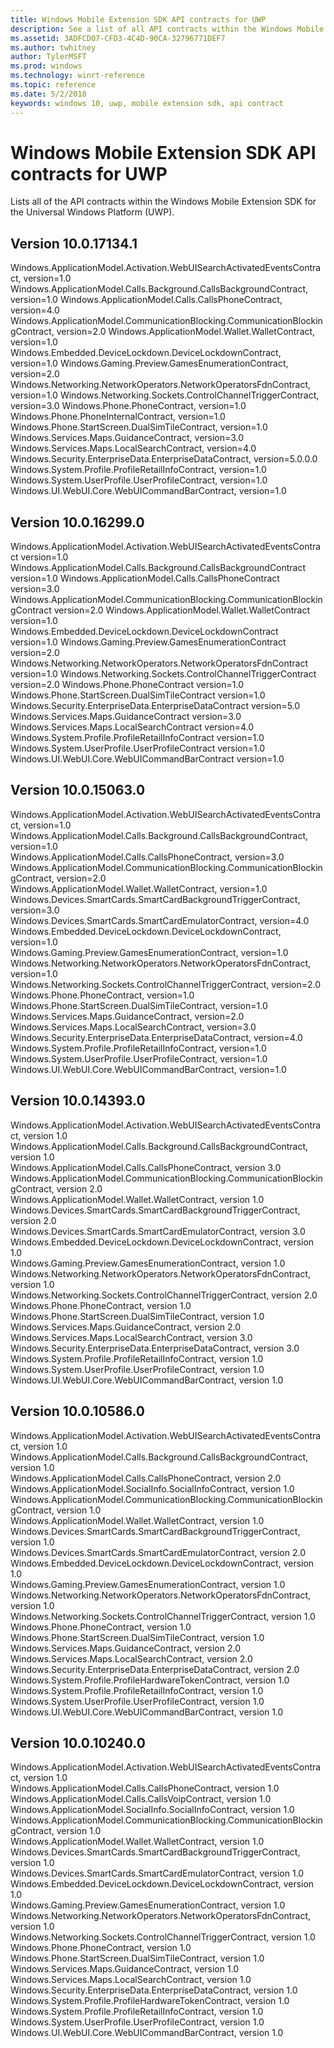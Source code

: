```yaml
---
title: Windows Mobile Extension SDK API contracts for UWP
description: See a list of all API contracts within the Windows Mobile Extension SDK for the Universal Windows Platform.
ms.assetid: 3ADFCD07-CFD3-4C4D-90CA-32796771DEF7
ms.author: twhitney
author: TylerMSFT
ms.prod: windows
ms.technology: winrt-reference
ms.topic: reference
ms.date: 5/2/2018
keywords: windows 10, uwp, mobile extension sdk, api contract
---
```

# Windows Mobile Extension SDK API contracts for UWP

Lists all of the API contracts within the Windows Mobile Extension SDK for the Universal Windows Platform (UWP).

## Version 10.0.17134.1

Windows.ApplicationModel.Activation.WebUISearchActivatedEventsContract, version=1.0
Windows.ApplicationModel.Calls.Background.CallsBackgroundContract, version=1.0
Windows.ApplicationModel.Calls.CallsPhoneContract, version=4.0
Windows.ApplicationModel.CommunicationBlocking.CommunicationBlockingContract, version=2.0
Windows.ApplicationModel.Wallet.WalletContract, version=1.0
Windows.Embedded.DeviceLockdown.DeviceLockdownContract, version=1.0
Windows.Gaming.Preview.GamesEnumerationContract, version=2.0
Windows.Networking.NetworkOperators.NetworkOperatorsFdnContract, version=1.0
Windows.Networking.Sockets.ControlChannelTriggerContract, version=3.0 
Windows.Phone.PhoneContract, version=1.0
Windows.Phone.PhoneInternalContract, version=1.0
Windows.Phone.StartScreen.DualSimTileContract, version=1.0
Windows.Services.Maps.GuidanceContract, version=3.0 
Windows.Services.Maps.LocalSearchContract, version=4.0 
Windows.Security.EnterpriseData.EnterpriseDataContract, version=5.0.0.0
Windows.System.Profile.ProfileRetailInfoContract, version=1.0 
Windows.System.UserProfile.UserProfileContract, version=1.0
Windows.UI.WebUI.Core.WebUICommandBarContract, version=1.0

## Version 10.0.16299.0

Windows.ApplicationModel.Activation.WebUISearchActivatedEventsContract version=1.0
Windows.ApplicationModel.Calls.Background.CallsBackgroundContract version=1.0
Windows.ApplicationModel.Calls.CallsPhoneContract version=3.0
Windows.ApplicationModel.CommunicationBlocking.CommunicationBlockingContract version=2.0
Windows.ApplicationModel.Wallet.WalletContract version=1.0
Windows.Embedded.DeviceLockdown.DeviceLockdownContract version=1.0
Windows.Gaming.Preview.GamesEnumerationContract version=2.0
Windows.Networking.NetworkOperators.NetworkOperatorsFdnContract version=1.0
Windows.Networking.Sockets.ControlChannelTriggerContract version=2.0
Windows.Phone.PhoneContract version=1.0
Windows.Phone.StartScreen.DualSimTileContract version=1.0
Windows.Security.EnterpriseData.EnterpriseDataContract version=5.0
Windows.Services.Maps.GuidanceContract version=3.0
Windows.Services.Maps.LocalSearchContract version=4.0
Windows.System.Profile.ProfileRetailInfoContract version=1.0
Windows.System.UserProfile.UserProfileContract version=1.0
Windows.UI.WebUI.Core.WebUICommandBarContract version=1.0

## Version 10.0.15063.0

Windows.ApplicationModel.Activation.WebUISearchActivatedEventsContract, version=1.0  
Windows.ApplicationModel.Calls.Background.CallsBackgroundContract, version=1.0  
Windows.ApplicationModel.Calls.CallsPhoneContract, version=3.0  
Windows.ApplicationModel.CommunicationBlocking.CommunicationBlockingContract, version=2.0  
Windows.ApplicationModel.Wallet.WalletContract, version=1.0  
Windows.Devices.SmartCards.SmartCardBackgroundTriggerContract, version=3.0  
Windows.Devices.SmartCards.SmartCardEmulatorContract, version=4.0  
Windows.Embedded.DeviceLockdown.DeviceLockdownContract, version=1.0  
Windows.Gaming.Preview.GamesEnumerationContract, version=1.0  
Windows.Networking.NetworkOperators.NetworkOperatorsFdnContract, version=1.0  
Windows.Networking.Sockets.ControlChannelTriggerContract, version=2.0  
Windows.Phone.PhoneContract, version=1.0  
Windows.Phone.StartScreen.DualSimTileContract, version=1.0  
Windows.Services.Maps.GuidanceContract, version=2.0  
Windows.Services.Maps.LocalSearchContract, version=3.0  
Windows.Security.EnterpriseData.EnterpriseDataContract, version=4.0  
Windows.System.Profile.ProfileRetailInfoContract, version=1.0  
Windows.System.UserProfile.UserProfileContract, version=1.0  
Windows.UI.WebUI.Core.WebUICommandBarContract, version=1.0  

## Version 10.0.14393.0

Windows.ApplicationModel.Activation.WebUISearchActivatedEventsContract, version 1.0  
Windows.ApplicationModel.Calls.Background.CallsBackgroundContract, version 1.0  
Windows.ApplicationModel.Calls.CallsPhoneContract, version 3.0  
Windows.ApplicationModel.CommunicationBlocking.CommunicationBlockingContract, version 2.0  
Windows.ApplicationModel.Wallet.WalletContract, version 1.0  
Windows.Devices.SmartCards.SmartCardBackgroundTriggerContract, version 2.0  
Windows.Devices.SmartCards.SmartCardEmulatorContract, version 3.0  
Windows.Embedded.DeviceLockdown.DeviceLockdownContract, version 1.0  
Windows.Gaming.Preview.GamesEnumerationContract, version 1.0  
Windows.Networking.NetworkOperators.NetworkOperatorsFdnContract, version 1.0  
Windows.Networking.Sockets.ControlChannelTriggerContract, version 2.0  
Windows.Phone.PhoneContract, version 1.0  
Windows.Phone.StartScreen.DualSimTileContract, version 1.0  
Windows.Services.Maps.GuidanceContract, version 2.0  
Windows.Services.Maps.LocalSearchContract, version 3.0  
Windows.Security.EnterpriseData.EnterpriseDataContract, version 3.0  
Windows.System.Profile.ProfileRetailInfoContract, version 1.0  
Windows.System.UserProfile.UserProfileContract, version 1.0  
Windows.UI.WebUI.Core.WebUICommandBarContract, version 1.0  

## Version 10.0.10586.0

Windows.ApplicationModel.Activation.WebUISearchActivatedEventsContract, version 1.0  
Windows.ApplicationModel.Calls.Background.CallsBackgroundContract, version 1.0  
Windows.ApplicationModel.Calls.CallsPhoneContract, version 2.0  
Windows.ApplicationModel.SocialInfo.SocialInfoContract, version 1.0  
Windows.ApplicationModel.CommunicationBlocking.CommunicationBlockingContract, version 1.0  
Windows.ApplicationModel.Wallet.WalletContract, version 1.0  
Windows.Devices.SmartCards.SmartCardBackgroundTriggerContract, version 1.0  
Windows.Devices.SmartCards.SmartCardEmulatorContract, version 2.0  
Windows.Embedded.DeviceLockdown.DeviceLockdownContract, version 1.0  
Windows.Gaming.Preview.GamesEnumerationContract, version 1.0  
Windows.Networking.NetworkOperators.NetworkOperatorsFdnContract, version 1.0  
Windows.Networking.Sockets.ControlChannelTriggerContract, version 1.0  
Windows.Phone.PhoneContract, version 1.0  
Windows.Phone.StartScreen.DualSimTileContract, version 1.0  
Windows.Services.Maps.GuidanceContract, version 2.0  
Windows.Services.Maps.LocalSearchContract, version 2.0  
Windows.Security.EnterpriseData.EnterpriseDataContract, version 2.0  
Windows.System.Profile.ProfileHardwareTokenContract, version 1.0  
Windows.System.Profile.ProfileRetailInfoContract, version 1.0  
Windows.System.UserProfile.UserProfileContract, version 1.0  
Windows.UI.WebUI.Core.WebUICommandBarContract, version 1.0  

## Version 10.0.10240.0

Windows.ApplicationModel.Activation.WebUISearchActivatedEventsContract, version 1.0  
Windows.ApplicationModel.Calls.CallsPhoneContract, version 1.0  
Windows.ApplicationModel.Calls.CallsVoipContract, version 1.0  
Windows.ApplicationModel.SocialInfo.SocialInfoContract, version 1.0  
Windows.ApplicationModel.CommunicationBlocking.CommunicationBlockingContract, version 1.0  
Windows.ApplicationModel.Wallet.WalletContract, version 1.0  
Windows.Devices.SmartCards.SmartCardBackgroundTriggerContract, version 1.0  
Windows.Devices.SmartCards.SmartCardEmulatorContract, version 1.0  
Windows.Embedded.DeviceLockdown.DeviceLockdownContract, version 1.0  
Windows.Gaming.Preview.GamesEnumerationContract, version 1.0  
Windows.Networking.NetworkOperators.NetworkOperatorsFdnContract, version 1.0  
Windows.Networking.Sockets.ControlChannelTriggerContract, version 1.0  
Windows.Phone.PhoneContract, version 1.0  
Windows.Phone.StartScreen.DualSimTileContract, version 1.0  
Windows.Services.Maps.GuidanceContract, version 1.0  
Windows.Services.Maps.LocalSearchContract, version 1.0  
Windows.Security.EnterpriseData.EnterpriseDataContract, version 1.0  
Windows.System.Profile.ProfileHardwareTokenContract, version 1.0  
Windows.System.Profile.ProfileRetailInfoContract, version 1.0  
Windows.System.UserProfile.UserProfileContract, version 1.0  
Windows.UI.WebUI.Core.WebUICommandBarContract, version 1.0  
